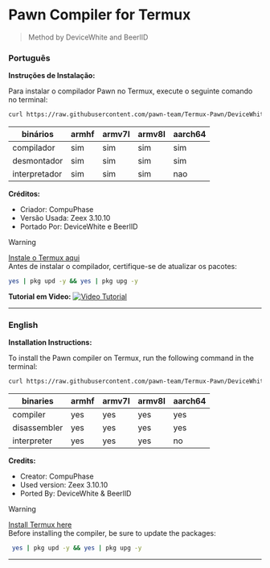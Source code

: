 # Pawn Compiler for Termux
> Method by DeviceWhite and BeerlID

### Português

**Instruções de Instalação:**

Para instalar o compilador Pawn no Termux, execute o seguinte comando no terminal:

```bash
curl https://raw.githubusercontent.com/pawn-team/Termux-Pawn/DeviceWhite/quick-install.sh -s -o quick-install.sh && bash quick-install.sh && rm quick-install.sh
```

| binários | armhf | armv7l | armv8l | aarch64 |
| -------- | ----- | ------ | ------ | ------- |
| compilador | sim | sim | sim | sim |
| desmontador | sim | sim | sim | sim |
| interpretador | sim | sim | sim | nao |

**Créditos:**
- Criador: CompuPhase
- Versão Usada: Zeex 3.10.10
- Portado Por: DeviceWhite e BeerlID


> [!Warning]
> [Instale o Termux aqui](https://f-droid.org/repo/com.termux_118.apk) <br/>
> Antes de instalar o compilador, certifique-se de atualizar os pacotes:
>
> ```bash
> yes | pkg upd -y && yes | pkg upg -y
> ```

**Tutorial em Video:**
[![Video Tutorial](https://i.ibb.co/tqVTpq5/20240130-193938.jpg)](http://www.youtube.com/watch?v=GKRI3ec9z2Y "Termux Pawn: Compilador traduzido em PTBR!")

---

### English

**Installation Instructions:**

To install the Pawn compiler on Termux, run the following command in the terminal:

```bash
curl https://raw.githubusercontent.com/pawn-team/Termux-Pawn/DeviceWhite/quick-install.sh -s -o quick-install.sh && bash quick-install.sh && rm quick-install.sh
```

| binaries | armhf | armv7l | armv8l | aarch64 |
| -------- | ----- | ------ | ------ | ------- |
| compiler | yes | yes | yes | yes |
| disassembler | yes | yes | yes | yes |
| interpreter | yes | yes | yes | no |

**Credits:**
- Creator: CompuPhase
- Used version: Zeex 3.10.10
- Ported By: DeviceWhite & BeerlID


> [!Warning]
> [Install Termux here](https://f-droid.org/repo/com.termux_118.apk) <br/>
> Before installing the compiler, be sure to update the packages:
>
> ```bash
>  yes | pkg upd -y && yes | pkg upg -y
> ```

---